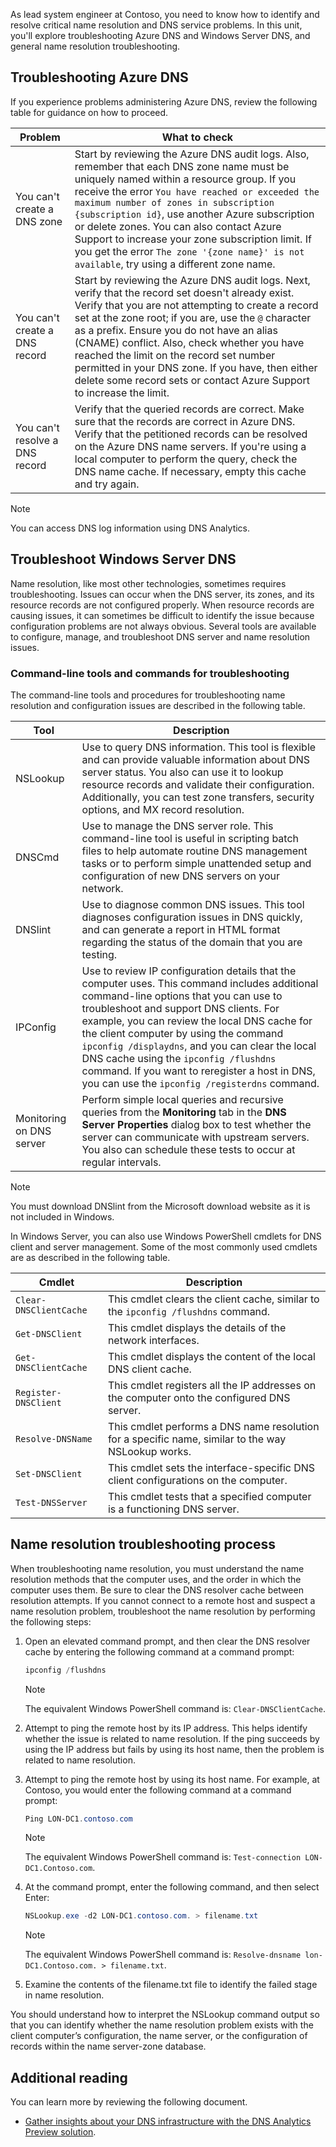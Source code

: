 As lead system engineer at Contoso, you need to know how to identify and resolve critical name resolution and DNS service problems. In this unit, you'll explore troubleshooting Azure DNS and Windows Server DNS, and general name resolution troubleshooting.

## Troubleshooting Azure DNS

If you experience problems administering Azure DNS, review the following table for guidance on how to proceed.

|Problem|What to check|
|----|-----|
|You can't create a DNS zone|Start by reviewing the Azure DNS audit logs. Also, remember that each DNS zone name must be uniquely named within a resource group. If you receive the error `You have reached or exceeded the maximum number of zones in subscription {subscription id}`, use another Azure subscription or delete zones. You can also contact Azure Support to increase your zone subscription limit. If you get the error `The zone '{zone name}' is not available`, try using a different zone name.|
|You can't create a DNS record|Start by reviewing the Azure DNS audit logs. Next, verify that the record set doesn't already exist. Verify that you are not attempting to create a record set at the zone root; if you are, use the `@` character as a prefix. Ensure you do not have an alias (CNAME) conflict. Also, check whether you have reached the limit on the record set number permitted in your DNS zone.  If you have, then either delete some record sets or contact Azure Support to increase the limit.|
|You can't resolve a DNS record|Verify that the queried records are correct. Make sure that the records are correct in Azure DNS. Verify that the petitioned records can be resolved on the Azure DNS name servers. If you're using a local computer to perform the query, check the DNS name cache. If necessary, empty this cache and try again.|

> [!NOTE]
> You can access DNS log information using DNS Analytics. 

## Troubleshoot Windows Server DNS

Name resolution, like most other technologies, sometimes requires troubleshooting. Issues can occur when the DNS server, its zones, and its resource records are not configured properly. When resource records are causing issues, it can sometimes be difficult to identify the issue because configuration problems are not always obvious. Several tools are available to configure, manage, and troubleshoot DNS server and name resolution issues.

### Command-line tools and commands for troubleshooting

The command-line tools and procedures for troubleshooting name resolution and configuration issues are described in the following table.

|Tool|Description|
|------------------------|------------------------------------------------------------|
|NSLookup|Use to query DNS information. This tool is flexible and can provide valuable information about DNS server status. You also can use it to lookup resource records and validate their configuration. Additionally, you can test zone transfers, security options, and MX record resolution.|
|DNSCmd|Use to manage the DNS server role. This command-line tool is useful in scripting batch files to help automate routine DNS management tasks or to perform simple unattended setup and configuration of new DNS servers on your network.|
|DNSlint|Use to diagnose common DNS issues. This tool diagnoses configuration issues in DNS quickly, and can generate a report in HTML format regarding the status of the domain that you are testing.|
|IPConfig|Use to review IP configuration details that the computer uses. This command includes additional command-line options that you can use to troubleshoot and support DNS clients. For example, you can review the local DNS cache for the client computer by using the command `ipconfig /displaydns`, and you can clear the local DNS cache using the `ipconfig /flushdns` command. If you want to reregister a host in DNS, you can use the `ipconfig /registerdns` command.|
|Monitoring on DNS server|Perform simple local queries and recursive queries from the **Monitoring** tab in the **DNS Server Properties** dialog box to test whether the server can communicate with upstream servers. You also can schedule these tests to occur at regular intervals.|

> [!NOTE] 
> You must download DNSlint from the Microsoft download website as it is not included in Windows.

In Windows Server, you can also use Windows PowerShell cmdlets for DNS client and server management. Some of the most commonly used cmdlets are as described in the following table.

|Cmdlet|Description|
|-------------------- |------------------------------------------------------------ |
|`Clear-DNSClientCache`|This cmdlet clears the client cache, similar to the `ipconfig /flushdns` command.|
|`Get-DNSClient`|This cmdlet displays the details of the network interfaces.|
|`Get-DNSClientCache`|This cmdlet displays the content of the local DNS client cache.|
|`Register-DNSClient`|This cmdlet registers all the IP addresses on the computer onto the configured DNS server.|
|`Resolve-DNSName`|This cmdlet performs a DNS name resolution for a specific name, similar to the way NSLookup works.|
|`Set-DNSClient`|This cmdlet sets the interface-specific DNS client configurations on the computer.|
|`Test-DNSServer`|This cmdlet tests that a specified computer is a functioning DNS server.|

## Name resolution troubleshooting process

When troubleshooting name resolution, you must understand the name resolution methods that the computer uses, and the order in which the computer uses them. Be sure to clear the DNS resolver cache between resolution attempts. If you cannot connect to a remote host and suspect a name resolution problem, troubleshoot the name resolution by performing the following steps:

1. Open an elevated command prompt, and then clear the DNS resolver cache by entering the following command at a command prompt:

   ```powershell
   ipconfig /flushdns
   ```

   > [!NOTE]
   > The equivalent Windows PowerShell command is: `Clear-DNSClientCache`.

2. Attempt to ping the remote host by its IP address. This helps identify whether the issue is related to name resolution. If the ping succeeds by using the IP address but fails by using its host name, then the problem is related to name resolution.
3. Attempt to ping the remote host by using its host name. For example, at Contoso, you would enter the following command at a command prompt:

   ```powershell
   Ping LON-DC1.contoso.com
   ```

   > [!NOTE]
   > The equivalent Windows PowerShell command is: `Test-connection LON-DC1.Contoso.com`.

4. At the command prompt, enter the following command, and then select Enter:

   ```powershell
   NSLookup.exe -d2 LON-DC1.contoso.com. > filename.txt
   ```

   > [!NOTE]
   > The equivalent Windows PowerShell command is: `Resolve-dnsname lon-DC1.Contoso.com. > filename.txt`.

5. Examine the contents of the filename.txt file to identify the failed stage in name resolution.

You should understand how to interpret the NSLookup command output so that you can identify whether the name resolution problem exists with the client computer’s configuration, the name server, or the configuration of records within the name server-zone database.

## Additional reading

You can learn more by reviewing the following document.

- [Gather insights about your DNS infrastructure with the DNS Analytics Preview solution](https://aka.ms/dns-analytics?azure-portal=true).

